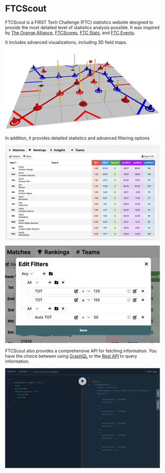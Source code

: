 # FTCScout

FTCScout is a FIRST Tech Challenge (FTC) statistics website designed to provide the most detailed level of statistics analysis possible. It was inspired by [The Orange Alliance](https://theorangealliance.org/), [FTCScores](https://ftcscores.com/), [FTC Stats](http://www.ftcstats.org/), and [FTC Events](https://ftc-events.firstinspires.org/).

It includes advanced visualizations, including 3D field maps.

![3D graphic of playing field](readmefiles/image1.png)

In addition, it provides detailed statistics and advanced filtering options

![Event Rankings Page](readmefiles/image2.png)

![Event Rankings Filtering Menu](readmefiles/image3.png)

FTCScout also provides a comprehensive API for fetching information. You have the choice between using [GraphQL](https://api.ftcscout.org/graphql) or the [Rest API](https://ftcscout.org/api/rest) to query information.

![Alt text](readmefiles/image4.png)
